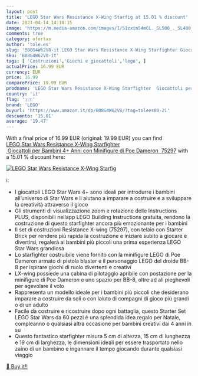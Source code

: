 ```yaml
---
layout: post
title: 'LEGO Star Wars Resistance X-Wing Starfig at 15.01 % discount'
date: 2021-04-14 14:18:15
image: 'https://m.media-amazon.com/images/I/51zxim54mCL._SL500_._SL400_.jpg'
comments: true
category: ofertas
author: 'tole.es'
slug: 'B08G4W62V8-it LEGO Star Wars Resistance X-Wing Starfighter Giocattoli...'
sku: 'B08G4W62V8-it'
tags: [ 'Costruzioni','Giochi e giocattoli','lego', ]
actualPrice: 16.99 EUR
currency: EUR
price: 16.99
comparePrice: 19.99 EUR
prodname: 'LEGO Star Wars Resistance X-Wing Starfighter  Giocattoli per Bambini 4+ Anni con Minifigure di Poe Dameron  75297'
country: 'it'
flag: '🇮🇹'
brand: 'LEGO'
buyurl: 'https://www.amazon.it/dp/B08G4W62V8/?tag=tolees00-21'
descuento: '15.01'
average: '19.47'
---
```


With a final price of 16.99 EUR (original: 19.99 EUR) you can find [LEGO Star Wars Resistance X-Wing Starfighter  Giocattoli per Bambini 4+ Anni con Minifigure di Poe Dameron  75297](https://www.amazon.it/dp/B08G4W62V8/?tag=tolees00-21) with a  15.01 % discount here:

[![LEGO Star Wars Resistance X-Wing Starfig](https://m.media-amazon.com/images/I/51zxim54mCL._SL500_._SL400_.jpg)](https://www.amazon.it/dp/B08G4W62V8/?tag=tolees00-21)

ℹ️:

- I giocattoli LEGO Star Wars 4+ sono ideali per introdurre i bambini all’universo di Star Wars e li aiutano a imparare a costruire e a sviluppare la creatività attraverso il gioco
- Gli strumenti di visualizzazione zoom e rotazione delle Instructions PLUS, disponibili nellapp LEGO Building Instructions gratuita, rendono la costruzione di questo starfighter ancora più emozionante per i bambini
- Il set di costruzioni Resistance X-wing (75297), con telaio con Starter Brick per rendere più rapida la costruzione e iniziare subito a giocare e divertirsi, regalerà ai bambini più piccoli una prima esperienza LEGO Star Wars grandiosa
- Lo starfighter costruibile viene fornito con la minifigure LEGO di Poe Dameron armato di pistola blaster e il personaggio LEGO del droide BB-8 per ispirare giochi di ruolo divertenti e creativi
- LX-wing possiede una cabina di pilotaggio apribile con postazione per la minifigure di Poe Dameron e uno spazio per BB-8, oltre ad ali pieghevoli per agevolare il volo
- Rappresenta un modello ideale per i bambini più piccoli che desiderano imparare a costruire da soli o con laiuto di compagni di gioco più grandi o di un adulto
- Facile da costruire e ricostruire dopo ogni battaglia, questo Starter Set LEGO Star Wars da 60 pezzi è una splendida idea regalo per Natale, compleanno o qualsiasi altra occasione per bambini creativi dai 4 anni in su
- Questo fantastico starfighter misura 5 cm di altezza, 15 cm di lunghezza e 19 cm di larghezza, le dimensioni ideali per essere trasportato nello zaino di un bambino e ingannare il tempo giocando durante qualsiasi viaggio

[🛒 Buy it!!](https://www.amazon.it/dp/B08G4W62V8/?tag=tolees00-21)

